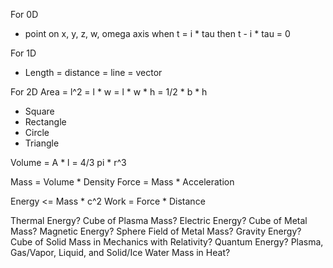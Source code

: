 For 0D
- point on x, y, z, w, omega axis when t = i * tau then t - i * tau = 0

For 1D
- Length = distance = line = vector

For 2D
Area = l^2 = l * w = l * w * h = 1/2 * b * h
- Square
- Rectangle
- Circle
- Triangle

Volume = A * l = 4/3 pi * r^3

Mass = Volume * Density
Force = Mass * Acceleration

Energy <= Mass * c^2
Work = Force * Distance

Thermal Energy? Cube of Plasma Mass?
Electric Energy? Cube of Metal Mass?
Magnetic Energy? Sphere Field of Metal Mass?
Gravity Energy? Cube of Solid Mass in Mechanics with Relativity?
Quantum Energy? Plasma, Gas/Vapor, Liquid, and Solid/Ice Water Mass in Heat?